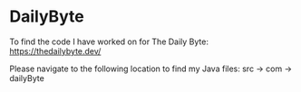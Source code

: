 # DailyByte
 
 
To find the code I have worked on for The Daily Byte: https://thedailybyte.dev/ 

Please navigate to the following location to find my Java files: src -> com -> dailyByte
